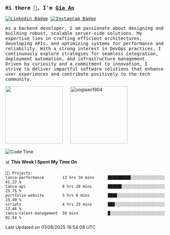 ### <samp>Hi there 👋, I'm <a href="https://www.linkedin.com/in/vogiaan1904/" target="_blank">Gia An</a></samp>

<samp> [![Linkedin Badge](https://img.shields.io/badge/-LinkedIn-0e76a8?style=flat-square&logo=Linkedin&logoColor=white)](https://linkedin.com/in/vogiaan1904)
[![Instagram Badge](https://img.shields.io/badge/-Instagram-e4405f?style=flat-square&logo=Instagram&logoColor=white)](https://instagram.com/_.ja.ann_/) </samp> 

<samp>As a backend developer, I am passionate about designing and building robust, scalable server-side solutions. My expertise lies in crafting efficient architectures, developing APIs, and optimizing systems for performance and reliability. With a strong interest in DevOps practices, I continuously explore strategies for seamless integration, deployment automation, and infrastructure management. Driven by curiosity and a commitment to innovation, I strive to deliver impactful software solutions that enhance user experiences and contribute positively to the tech community.</samp>



<div>
  <img height="180em" src="https://github-readme-stats.vercel.app/api/top-langs/?username=vogiaan1904&show_icons=true&hide_border=true&layout=compact&langs_count=10&theme=transparent&include_orgs=true"/>
  &nbsp;&nbsp;&nbsp;&nbsp;
  <img height="180em" src="https://github-readme-stats.vercel.app/api?username=vogiaan1904&show_icons=true&hide_border=true&&count_private=true&include_all_commits=true&theme=transparent&locale=en" alt="vogiaan1904" />
</div>






<!--START_SECTION:waka-->
![Code Time](http://img.shields.io/badge/Code%20Time-1%2C260%20hrs%2058%20mins-blue)

📊 **This Week I Spent My Time On** 

```text
🐱‍💻 Projects: 
tanca-performance        13 hrs 34 mins      ██████████░░░░░░░░░░░░░░░   41.22 % 
tanca-api                8 hrs 28 mins       ██████░░░░░░░░░░░░░░░░░░░   25.75 % 
portfolio-website        5 hrs 6 mins        ████░░░░░░░░░░░░░░░░░░░░░   15.49 % 
scripts                  4 hrs 25 mins       ███░░░░░░░░░░░░░░░░░░░░░░   13.46 % 
tanca-talent-management  50 mins             █░░░░░░░░░░░░░░░░░░░░░░░░   02.54 % 
```


 Last Updated on 01/08/2025 18:54:08 UTC
<!--END_SECTION:waka-->
